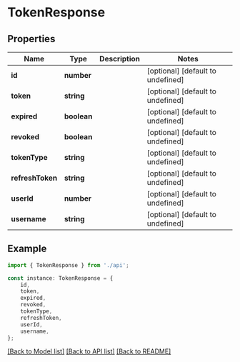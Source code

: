 # TokenResponse


## Properties

Name | Type | Description | Notes
------------ | ------------- | ------------- | -------------
**id** | **number** |  | [optional] [default to undefined]
**token** | **string** |  | [optional] [default to undefined]
**expired** | **boolean** |  | [optional] [default to undefined]
**revoked** | **boolean** |  | [optional] [default to undefined]
**tokenType** | **string** |  | [optional] [default to undefined]
**refreshToken** | **string** |  | [optional] [default to undefined]
**userId** | **number** |  | [optional] [default to undefined]
**username** | **string** |  | [optional] [default to undefined]

## Example

```typescript
import { TokenResponse } from './api';

const instance: TokenResponse = {
    id,
    token,
    expired,
    revoked,
    tokenType,
    refreshToken,
    userId,
    username,
};
```

[[Back to Model list]](../README.md#documentation-for-models) [[Back to API list]](../README.md#documentation-for-api-endpoints) [[Back to README]](../README.md)
